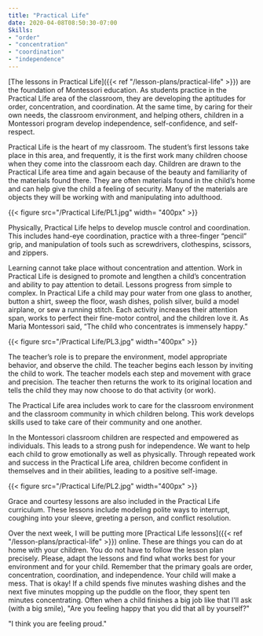 ```yaml
---
title: "Practical Life"
date: 2020-04-08T08:50:30-07:00
Skills:
- "order"
- "concentration"
- "coordination"
- "independence"
---
```


[The lessons in Practical Life]({{< ref "/lesson-plans/practical-life" >}}) are the foundation of Montessori education. As students practice in the Practical Life area of the classroom, they are developing the aptitudes for order, concentration, and coordination. At the same time, by caring for their own needs, the classroom environment, and helping others, children in a Montessori program develop independence, self-confidence, and self-respect.

Practical Life is the heart of my classroom. The student’s first lessons take place in this area, and frequently, it is the first work many children choose when they come into the classroom each day. Children are drawn to the Practical Life area time and again because of the beauty and familiarity of the materials found there. They are often materials found in the child’s home and can help give the child a feeling of security. Many of the materials are objects they will be working with and manipulating into adulthood.

{{< figure src="/Practical Life/PL1.jpg" width= "400px" >}}

Physically, Practical Life helps to develop muscle control and coordination. This includes hand-eye coordination, practice with a three-finger “pencil” grip, and manipulation of tools such as screwdrivers, clothespins, scissors, and zippers.

Learning cannot take place without concentration and attention. Work in Practical Life is designed to promote and lengthen a child’s concentration and ability to pay attention to detail. Lessons progress from simple to complex. In Practical Life a child may pour water from one glass to another, button a shirt, sweep the floor, wash dishes, polish silver, build a model airplane, or sew a running stitch. Each activity increases their attention span, works to perfect their fine-motor control, and the children love it. As Maria Montessori said, “The child who concentrates is immensely happy.”

{{< figure src="/Practical Life/PL3.jpg" width="400px" >}}

The teacher’s role is to prepare the environment, model appropriate behavior, and observe the child. The teacher begins each lesson by inviting the child to work. The teacher models each step and movement with grace and precision. The teacher then
returns the work to its original location and tells the child they may now choose to do that activity (or work).

The Practical Life area includes work to care for the classroom environment and the classroom community in which children belong. This work develops skills used
to take care of their community and one another.

In the Montessori classroom children are respected and empowered as individuals. This leads to a strong push for independence. We want to help each child to grow emotionally as well as physically. Through repeated work and success in the Practical Life area, children become confident in themselves and in their abilities, leading
to a positive self-image.

{{< figure src="/Practical Life/PL2.jpg" width="400px" >}}

Grace and courtesy lessons are also included in the Practical Life curriculum. These lessons include modeling polite ways to interrupt, coughing into your sleeve, greeting
a person, and conflict resolution.

Over the next week, I will be putting more [Practical Life lessons]({{< ref "/lesson-plans/practical-life" >}}) online. These are things you can do at home with your children. You do not have to follow the lesson plan precisely. Please, adapt the lessons and find what works best for your environment and for your child. Remember that the primary goals are order, concentration, coordination, and independence. Your child will make a mess. That is okay! If a child spends five minutes washing dishes and the next five minutes mopping up the puddle on the floor, they spent ten minutes concentrating. Often when a child finishes a big job like that I'll ask (with a big smile), "Are you feeling happy that you did that all by yourself?"  

"I think you are feeling proud."
